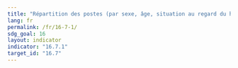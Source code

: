 ```yaml
---
title: "Répartition des postes (par sexe, âge, situation au regard du handicap et groupe de population) dans les institutions publiques (organes législatifs, services publics et organes judiciaires aux niveaux local et national), par rapport à la répartition nationale"
lang: fr
permalink: /fr/16-7-1/
sdg_goal: 16
layout: indicator
indicator: "16.7.1"
target_id: "16.7"
---
```


